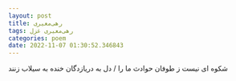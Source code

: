 ```yaml
---
layout: post
title: رهی‌معیری
tags: رهی‌معیری غزل
categories: poem
date: 2022-11-07 01:30:52.346843
---
```


شکوه ای نیست ز طوفان حوادث ما را / دل به دریازدگان خنده به سیلاب زنند